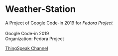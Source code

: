# Weather-Station
A Project of Google Code-in 2019 for <i>Fedora Project</i>
<br />
<br />
Google Code-in 2019
<br />
Organization: Fedora Project

<a href="https://thingspeak.com/channels/947635/" target="_blank">ThingSpeak Channel</a>

